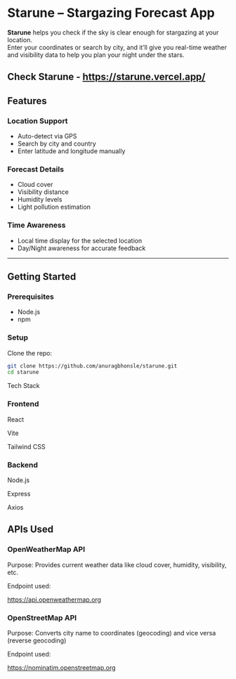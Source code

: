 # Starune – Stargazing Forecast App

**Starune** helps you check if the sky is clear enough for stargazing at your location.  
Enter your coordinates or search by city, and it’ll give you real-time weather and visibility data to help you plan your night under the stars.

Check Starune - https://starune.vercel.app/
---

## Features

### Location Support

- Auto-detect via GPS
- Search by city and country
- Enter latitude and longitude manually

### Forecast Details

- Cloud cover
- Visibility distance
- Humidity levels
- Light pollution estimation

### Time Awareness

- Local time display for the selected location
- Day/Night awareness for accurate feedback

---

## Getting Started

### Prerequisites

- Node.js 
- npm

### Setup

Clone the repo:

```bash
git clone https://github.com/anuragbhonsle/starune.git
cd starune
```

Tech Stack

### Frontend

React

Vite

Tailwind CSS


### Backend

Node.js

Express

Axios

## APIs Used

### OpenWeatherMap API

Purpose: Provides current weather data like cloud cover, humidity, visibility, etc.  

Endpoint used:

https://api.openweathermap.org

### OpenStreetMap API

Purpose: Converts city name to coordinates (geocoding) and vice versa (reverse geocoding)

Endpoint used:

https://nominatim.openstreetmap.org





